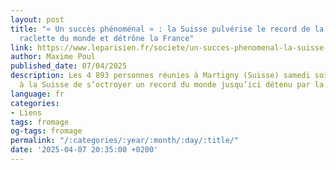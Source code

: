 ```yaml
---
layout: post
title: "« Un succès phénoménal » : la Suisse pulvérise le record de la plus grande
  raclette du monde et détrône la France"
link: https://www.leparisien.fr/societe/un-succes-phenomenal-la-suisse-pulverise-le-record-de-la-plus-grande-raclette-du-monde-et-detrone-la-france-07-04-2025-7YVJKSLS6RFLDL4JI3VNNZ6GKM.php
author: Maxime Poul
published_date: 07/04/2025
description: Les 4 893 personnes réunies à Martigny (Suisse) samedi soir ont permis
  à la Suisse de s’octroyer un record du monde jusqu’ici détenu par la France.
language: fr
categories:
- Liens
tags: fromage
og-tags: fromage
permalink: "/:categories/:year/:month/:day/:title/"
date: '2025-04-07 20:35:00 +0200'
---
```


